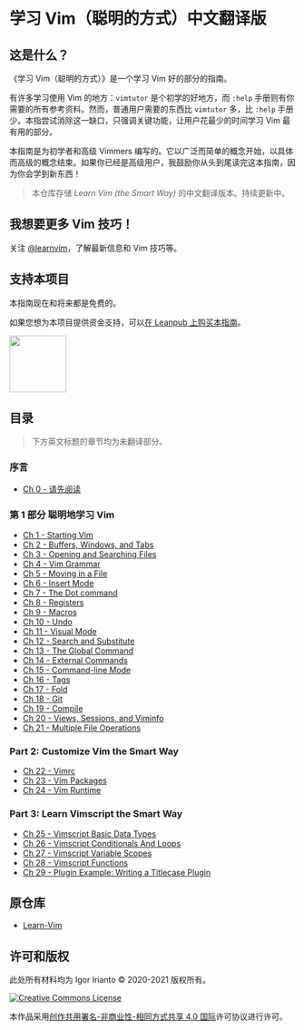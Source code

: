 # 学习 Vim（聪明的方式）中文翻译版

## 这是什么？

《学习 Vim（聪明的方式）》是一个学习 Vim 好的部分的指南。

有许多学习使用 Vim 的地方：`vimtutor` 是个初学的好地方，而 `:help` 手册则有你需要的所有参考资料。然而，普通用户需要的东西比 `vimtutor` 多，比 `:help` 手册少。本指尝试消除这一缺口，只强调关键功能，让用户花最少的时间学习 Vim 最有用的部分。

本指南是为初学者和高级 Vimmers 编写的。它以广泛而简单的概念开始，以具体而高级的概念结束。如果你已经是高级用户，我鼓励你从头到尾读完这本指南，因为你会学到新东西！

> 本仓库存储 *Learn Vim (the Smart Way)* 的中文翻译版本。持续更新中。

## 我想要更多 Vim 技巧！

关注 [@learnvim](https://twitter.com/learnvim)，了解最新信息和 Vim 技巧等。

## 支持本项目

本指南现在和将来都是免费的。

如果您想为本项目提供资金支持，可以[在 Leanpub 上购买本指南](https://leanpub.com/learnvim)。

<a href="https://leanpub.com/learnvim"><img src="images/learn-vim-cover.png" width="100"></a>

## 目录

> 下方英文标题的章节均为未翻译部分。

### 序言

- [Ch 0     - 请先阅读](./ch00_read_this_first.md)

### 第 1 部分 聪明地学习 Vim

- [Ch 1     - Starting Vim](./ch01_starting_vim.md)
- [Ch 2     - Buffers, Windows, and Tabs](./ch02_buffers_windows_tabs.md)
- [Ch 3     - Opening and Searching Files](./ch03_searching_files.md)
- [Ch 4     - Vim Grammar](./ch04_vim_grammar.md)
- [Ch 5     - Moving in a File](./ch05_moving_in_file.md)
- [Ch 6     - Insert Mode](./ch06_insert_mode.md)
- [Ch 7     - The Dot command](./ch07_the_dot_command.md)
- [Ch 8     - Registers](./ch08_registers.md)
- [Ch 9     - Macros](./ch09_macros.md)
- [Ch 10    - Undo](./ch10_undo.md)
- [Ch 11    - Visual Mode](./ch11_visual_mode.md)
- [Ch 12    - Search and Substitute](./ch12_search_and_substitute.md)
- [Ch 13    - The Global Command](./ch13_the_global_command.md)
- [Ch 14    - External Commands](./ch14_external_commands.md)
- [Ch 15    - Command-line Mode](./ch15_command-line_mode.md)
- [Ch 16    - Tags](./ch16_tags.md)
- [Ch 17    - Fold](./ch17_fold.md)
- [Ch 18    - Git](./ch18_git.md)
- [Ch 19    - Compile](./ch19_compile.md)
- [Ch 20    - Views, Sessions, and Viminfo](./ch20_views_sessions_viminfo.md)
- [Ch 21    - Multiple File Operations](./ch21_multiple_file_operations.md)

### Part 2: Customize Vim the Smart Way

- [Ch 22 - Vimrc](./ch22_vimrc.md)
- [Ch 23 - Vim Packages](./ch23_vim_packages.md)
- [Ch 24 - Vim Runtime](./ch24_vim_runtime.md)

### Part 3: Learn Vimscript the Smart Way

- [Ch 25 - Vimscript Basic Data Types](./ch25_vimscript_basic_data_types.md)
- [Ch 26 - Vimscript Conditionals And Loops](./ch26_vimscript_conditionals_and_loops.md)
- [Ch 27 - Vimscript Variable Scopes](./ch27_vimscript_variable_scopes.md)
- [Ch 28 - Vimscript Functions](./ch28_vimscript_functions.md)
- [Ch 29 - Plugin Example: Writing a Titlecase Plugin](./ch29_plugin_example_writing-a-titlecase-plugin.md)

## 原仓库

- [Learn-Vim](https://github.com/iggredible/Learn-Vim)

## 许可和版权

此处所有材料均为 Igor Irianto © 2020-2021 版权所有。

<a rel="license" href="http://creativecommons.org/licenses/by-nc-sa/4.0/"><img alt="Creative Commons License" style="border-width:0" src="https://licensebuttons.net/l/by-nc-sa/4.0/88x31.png" /></a><br />

本作品采用<a rel="license" href="http://creativecommons.org/licenses/by-nc-sa/4.0/">创作共用署名-非商业性-相同方式共享 4.0 国际</a>许可协议进行许可。